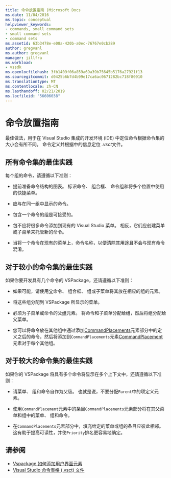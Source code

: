 ```yaml
---
title: 命令放置指南 |Microsoft Docs
ms.date: 11/04/2016
ms.topic: conceptual
helpviewer_keywords:
- commands, small command sets
- small command sets
- command sets
ms.assetid: 63b3478e-e08a-420b-a0ec-76767e0cb289
author: gregvanl
ms.author: gregvanl
manager: jillfra
ms.workload:
- vssdk
ms.openlocfilehash: 3fb1409f06a859a69a39b75645b5176a27921f13
ms.sourcegitcommit: d0425b6b7d4b99e17ca6ac0671282bc718f80910
ms.translationtype: MT
ms.contentlocale: zh-CN
ms.lasthandoff: 02/21/2019
ms.locfileid: "56606038"
---
```

# <a name="command-placement-guidelines"></a>命令放置指南
最佳做法，用于在 Visual Studio 集成的开发环境 (IDE) 中定位命令根据命令集的大小会有所不同。 命令定义并根据中的信息定位 *.vsct*文件。

## <a name="best-practices-for-all-command-sets"></a>所有命令集的最佳实践
 每个组的命令，请遵循以下准则：

-   提前准备命令结构的图表。 标识命令、 组合框、 命令组和将多个位置中使用的快捷菜单。

-   应与在同一组中显示的命令。

-   包含一个命令的组是可接受的。

-   包不应将很多命令添加到现有的 Visual Studio 菜单。 相反，它们应创建菜单或子菜单来托管新的命令。

-   当将一个命令在现有的菜单上，命令名称，以便清除其用途且不会与现有命令混淆。

## <a name="best-practices-for-small-command-sets"></a>对于较小的命令集的最佳实践
 如果你要开发具有几个命令的 VSPackage，还请遵循以下准则：

-   如果可能，请使用[父](../../extensibility/parent-element.md)命令、 组合框、 组或子菜单将其放在相应的组的元素。

-   将这些组分配到 VSPackage 所显示的菜单。

-   必须为子菜单或命令的父[组](../../extensibility/group-element.md)元素。 将命令和子菜单分配给组，然后将组分配给父菜单。

-   您可以将命令放在其他组中通过添加[CommandPlacements](../../extensibility/commandplacements-element.md)元素部分中的定义之后的命令，然后将添加到`CommandPlacements`元素[CommandPlacement](../../extensibility/commandplacement-element.md)元素对于每个其他组。

## <a name="best-practices-for-large-command-sets"></a>对于较大的命令集的最佳实践
 如果你的 VSPackage 将具有多个命令将显示在多个上下文中，还请遵循以下准则：

-   请菜单、 组和命令自作为父级。 也就是说，不要分配`Parent`中的项定义元素。

-   使用`CommandPlacement`元素中的条目`CommandPlacements`元素部分将在其父菜单和组中的菜单、 组和命令。

-   在`CommandPlacements`元素部分中，填充给定的菜单或组的条目应彼此相邻。 这有助于提高可读性，并使`Priority`排名更容易地确定。

## <a name="see-also"></a>请参阅
- [Vspackage 如何添加用户界面元素](../../extensibility/internals/how-vspackages-add-user-interface-elements.md)
- [Visual Studio 命令表格 (.vsct) 文件](../../extensibility/internals/visual-studio-command-table-dot-vsct-files.md)